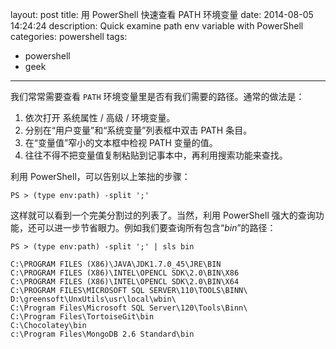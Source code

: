 layout: post
title: 用 PowerShell 快速查看 PATH 环境变量
date: 2014-08-05 14:24:24
description: Quick examine path env variable with PowerShell
categories: powershell
tags:
- powershell
- geek
---
我们常常需要查看 `PATH` 环境变量里是否有我们需要的路径。通常的做法是：

1. 依次打开 系统属性 / 高级 / 环境变量。
2. 分别在“用户变量”和“系统变量”列表框中双击 PATH 条目。
3. 在“变量值”窄小的文本框中检视 PATH 变量的值。
4. 往往不得不把变量值复制粘贴到记事本中，再利用搜索功能来查找。

利用 PowerShell，可以告别以上笨拙的步骤：

    PS > (type env:path) -split ';'

这样就可以看到一个完美分割过的列表了。当然，利用 PowerShell 强大的查询功能，还可以进一步节省眼力。例如我们要查询所有包含“_bin_”的路径：

    PS > (type env:path) -split ';' | sls bin
    
    C:\PROGRAM FILES (X86)\JAVA\JDK1.7.0_45\JRE\BIN
    C:\PROGRAM FILES (X86)\INTEL\OPENCL SDK\2.0\BIN\X86
    C:\PROGRAM FILES (X86)\INTEL\OPENCL SDK\2.0\BIN\X64
    C:\PROGRAM FILES\MICROSOFT SQL SERVER\110\TOOLS\BINN\
    D:\greensoft\UnxUtils\usr\local\wbin\
    C:\Program Files\Microsoft SQL Server\120\Tools\Binn\
    C:\Program Files\TortoiseGit\bin
    C:\Chocolatey\bin
    c:\Program Files\MongoDB 2.6 Standard\bin
